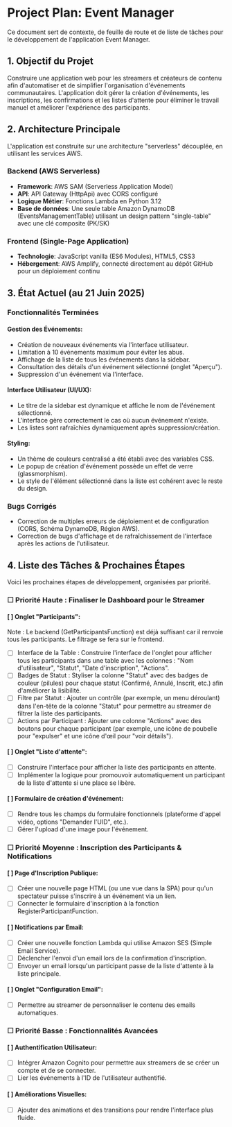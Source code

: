 # Project Plan: Event Manager

Ce document sert de contexte, de feuille de route et de liste de tâches pour le développement de l'application Event Manager.

## 1. Objectif du Projet

Construire une application web pour les streamers et créateurs de contenu afin d'automatiser et de simplifier l'organisation d'événements communautaires. L'application doit gérer la création d'événements, les inscriptions, les confirmations et les listes d'attente pour éliminer le travail manuel et améliorer l'expérience des participants.

## 2. Architecture Principale

L'application est construite sur une architecture "serverless" découplée, en utilisant les services AWS.

### Backend (AWS Serverless)

- **Framework**: AWS SAM (Serverless Application Model)
- **API**: API Gateway (HttpApi) avec CORS configuré
- **Logique Métier**: Fonctions Lambda en Python 3.12
- **Base de données**: Une seule table Amazon DynamoDB (EventsManagementTable) utilisant un design pattern "single-table" avec une clé composite (PK/SK)

### Frontend (Single-Page Application)

- **Technologie**: JavaScript vanilla (ES6 Modules), HTML5, CSS3
- **Hébergement**: AWS Amplify, connecté directement au dépôt GitHub pour un déploiement continu

## 3. État Actuel (au 21 Juin 2025)

### Fonctionnalités Terminées

#### Gestion des Événements:

- Création de nouveaux événements via l'interface utilisateur.
- Limitation à 10 événements maximum pour éviter les abus.
- Affichage de la liste de tous les événements dans la sidebar.
- Consultation des détails d'un événement sélectionné (onglet "Aperçu").
- Suppression d'un événement via l'interface.

#### Interface Utilisateur (UI/UX):

- Le titre de la sidebar est dynamique et affiche le nom de l'événement sélectionné.
- L'interface gère correctement le cas où aucun événement n'existe.
- Les listes sont rafraîchies dynamiquement après suppression/création.

#### Styling:

- Un thème de couleurs centralisé a été établi avec des variables CSS.
- Le popup de création d'événement possède un effet de verre (glassmorphism).
- Le style de l'élément sélectionné dans la liste est cohérent avec le reste du design.

### Bugs Corrigés

- Correction de multiples erreurs de déploiement et de configuration (CORS, Schéma DynamoDB, Région AWS).
- Correction de bugs d'affichage et de rafraîchissement de l'interface après les actions de l'utilisateur.

## 4. Liste des Tâches & Prochaines Étapes

Voici les prochaines étapes de développement, organisées par priorité.

### ☐ Priorité Haute : Finaliser le Dashboard pour le Streamer

#### [ ] Onglet "Participants":

Note : Le backend (GetParticipantsFunction) est déjà suffisant car il renvoie tous les participants. Le filtrage se fera sur le frontend.
- [ ] Interface de la Table : Construire l'interface de l'onglet pour afficher tous les participants dans une table avec les colonnes : "Nom d'utilisateur", "Statut", "Date d'inscription", "Actions".
- [ ] Badges de Statut : Styliser la colonne "Statut" avec des badges de couleur (pilules) pour chaque statut (Confirmé, Annulé, Inscrit, etc.) afin d'améliorer la lisibilité.
- [ ] Filtre par Statut : Ajouter un contrôle (par exemple, un menu déroulant) dans l'en-tête de la colonne "Statut" pour permettre au streamer de filtrer la liste des participants.
- [ ] Actions par Participant : Ajouter une colonne "Actions" avec des boutons pour chaque participant (par exemple, une icône de poubelle pour "expulser" et une icône d'œil pour "voir détails").

#### [ ] Onglet "Liste d'attente":

- [ ] Construire l'interface pour afficher la liste des participants en attente.
- [ ] Implémenter la logique pour promouvoir automatiquement un participant de la liste d'attente si une place se libère.

#### [ ] Formulaire de création d'événement:

- [ ] Rendre tous les champs du formulaire fonctionnels (plateforme d'appel vidéo, options "Demander l'UID", etc.).
- [ ] Gérer l'upload d'une image pour l'événement.

### ☐ Priorité Moyenne : Inscription des Participants & Notifications

#### [ ] Page d'Inscription Publique:

- [ ] Créer une nouvelle page HTML (ou une vue dans la SPA) pour qu'un spectateur puisse s'inscrire à un événement via un lien.
- [ ] Connecter le formulaire d'inscription à la fonction RegisterParticipantFunction.

#### [ ] Notifications par Email:

- [ ] Créer une nouvelle fonction Lambda qui utilise Amazon SES (Simple Email Service).
- [ ] Déclencher l'envoi d'un email lors de la confirmation d'inscription.
- [ ] Envoyer un email lorsqu'un participant passe de la liste d'attente à la liste principale.

#### [ ] Onglet "Configuration Email":

- [ ] Permettre au streamer de personnaliser le contenu des emails automatiques.

### ☐ Priorité Basse : Fonctionnalités Avancées

#### [ ] Authentification Utilisateur:

- [ ] Intégrer Amazon Cognito pour permettre aux streamers de se créer un compte et de se connecter.
- [ ] Lier les événements à l'ID de l'utilisateur authentifié.

#### [ ] Améliorations Visuelles:

- [ ] Ajouter des animations et des transitions pour rendre l'interface plus fluide.
